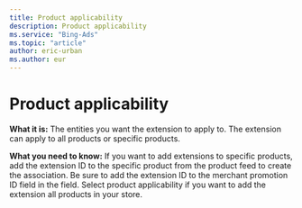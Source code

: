 ```yaml
---
title: Product applicability
description: Product applicability
ms.service: "Bing-Ads"
ms.topic: "article"
author: eric-urban
ms.author: eur
---
```


# Product applicability

**What it is:**  The entities you want the extension to apply to. The extension can apply to all products or specific products.

**What you need to know:**  If you want to add extensions to specific products, add the extension ID to the specific product from the product feed to create the association. Be sure to add the extension ID to the merchant promotion ID field in the field. Select product applicability if you want to add the extension all products in your store.


